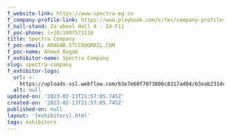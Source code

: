 ```yaml
---
f_website-link: https://www.spectra-eg.co
f_company-profile-link: https://www.playbook.com/s/fec/company-profiles
f_hall-stand: Za'abeel Hall 4 - Z4-F11
f_poc-phone: (+20)1007571118
title: Spectra Company
f_poc-email: ARAGAB.STCCO@GMAIL.COM
f_poc-name: Ahmed Ragab
f_exhibitor-name: Spectra Company
slug: spectra-company
f_exhibitor-logo:
  url: >-
    https://uploads-ssl.webflow.com/63e7e60f7073806c8317ad04/63eab231dc6b5ec4b3a7cb24_YmU1Mg.png
  alt: null
updated-on: '2023-02-13T21:57:05.745Z'
created-on: '2023-02-13T21:57:05.745Z'
published-on: null
layout: '[exhibitors].html'
tags: exhibitors
---
```



